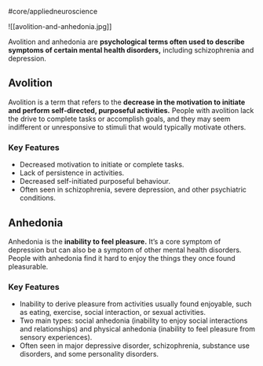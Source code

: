 #core/appliedneuroscience

![[avolition-and-anhedonia.jpg]]

Avolition and anhedonia are **psychological terms often used to describe symptoms of certain mental health disorders,** including schizophrenia and depression.

## Avolition

Avolition is a term that refers to the **decrease in the motivation to initiate and perform self-directed, purposeful activities.** People with avolition lack the drive to complete tasks or accomplish goals, and they may seem indifferent or unresponsive to stimuli that would typically motivate others.

### Key Features

- Decreased motivation to initiate or complete tasks.
- Lack of persistence in activities.
- Decreased self-initiated purposeful behaviour.
- Often seen in schizophrenia, severe depression, and other psychiatric conditions.

## Anhedonia

Anhedonia is the **inability to feel pleasure.** It’s a core symptom of depression but can also be a symptom of other mental health disorders. People with anhedonia find it hard to enjoy the things they once found pleasurable.

### Key Features

- Inability to derive pleasure from activities usually found enjoyable, such as eating, exercise, social interaction, or sexual activities.
- Two main types: social anhedonia (inability to enjoy social interactions and relationships) and physical anhedonia (inability to feel pleasure from sensory experiences).
- Often seen in major depressive disorder, schizophrenia, substance use disorders, and some personality disorders.
